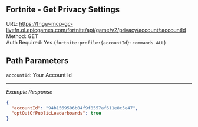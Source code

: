## Fortnite - Get Privacy Settings

URL: https://fngw-mcp-gc-livefn.ol.epicgames.com/fortnite/api/game/v2/privacy/account/:accountId \
Method: GET \
Auth Required: Yes (`fortnite:profile:{accountId}:commands ALL`)

## Path Parameters

`accountId`: Your Account Id

---

_Example Response_

```json
{
  "accountId": "94b1569506b04f9f8557af611e8c5e47",
  "optOutOfPublicLeaderboards": true
}
```
